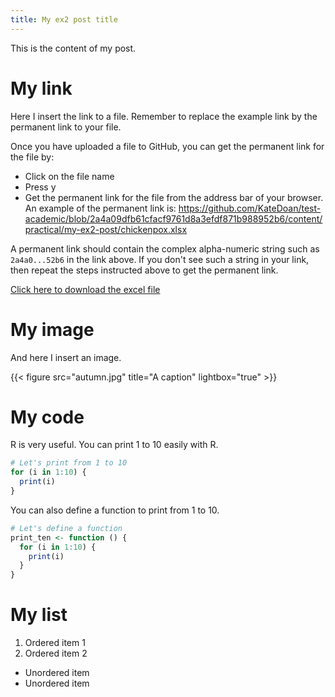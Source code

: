 ```yaml
---
title: My ex2 post title
---
```


This is the content of my post.

# My link
Here I insert the link to a file. Remember to replace the example link by the permanent link to your file.

Once you have uploaded a file to GitHub, you can get the permanent link for the file by:
- Click on the file name
- Press y
- Get the permanent link for the file from the address bar of your browser. 
An example of the permanent link is:
https://github.com/KateDoan/test-academic/blob/2a4a09dfb61cfacf9761d8a3efdf871b988952b6/content/practical/my-ex2-post/chickenpox.xlsx

A permanent link should contain the complex alpha-numeric string such as `2a4a0...52b6` in the link above. If you don't see such a string in your link, then repeat the steps instructed above to get the permanent link.

[Click here to download the excel file](https://github.com/KateDoan/test-academic/blob/2a4a09dfb61cfacf9761d8a3efdf871b988952b6/content/practical/my-ex2-post/chickenpox.xlsx)

# My image
And here I insert an image.

{{< figure src="autumn.jpg" title="A caption" lightbox="true" >}}

# My code
R is very useful. You can print 1 to 10 easily with R.
```r
# Let's print from 1 to 10
for (i in 1:10) {
  print(i)
}
```
You can also define a function to print from 1 to 10.
```r
# Let's define a function
print_ten <- function () {
  for (i in 1:10) {
    print(i)
  }
}
```

# My list
1. Ordered item 1
1. Ordered item 2
* Unordered item 
* Unordered item

